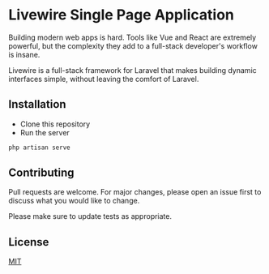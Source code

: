 # Livewire Single Page Application
Building modern web apps is hard. Tools like Vue and React are extremely powerful, but the complexity they add to a full-stack developer's workflow is insane.

Livewire is a full-stack framework for Laravel that makes building dynamic interfaces simple, without leaving the comfort of Laravel.

## Installation

- Clone this repository
- Run the server

```bash
php artisan serve
```

## Contributing
Pull requests are welcome. For major changes, please open an issue first to discuss what you would like to change.

Please make sure to update tests as appropriate.

## License
[MIT](https://choosealicense.com/licenses/mit/)
